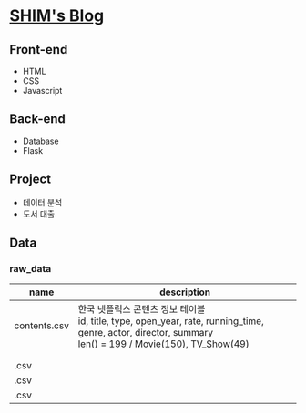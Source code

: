 # [SHIM's Blog](https://sominshim.github.io/)
## Front-end
- HTML
- CSS
- Javascript

## Back-end
- Database
- Flask

## Project
- 데이터 분석
- 도서 대출 





## Data

### raw_data

| name         | description                                                  |
| ------------ | ------------------------------------------------------------ |
| contents.csv | 한국 넷플릭스 콘텐츠 정보 테이블<br/>id, title, type, open_year, rate, running_time, genre, actor, director, summary<br /> len() = 199 / Movie(150), TV_Show(49) |
|              |                                                              |
|              |                                                              |
| .csv         |                                                              |
| .csv         |                                                              |
| .csv         |                                                              |
